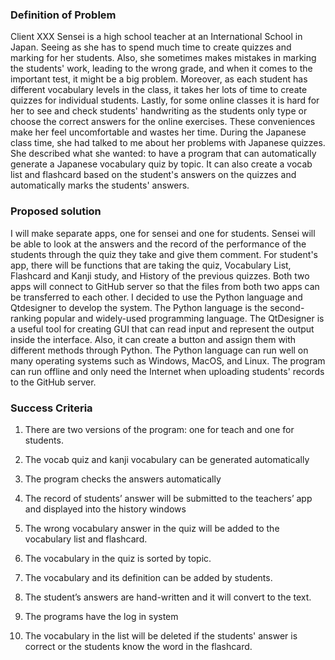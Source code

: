   ### Definition of Problem 
  
 Client XXX Sensei is a high school teacher at an International School in Japan. Seeing as she has to spend much time to create quizzes and marking for her 
 students. Also, she sometimes makes mistakes in marking the students' work, leading to the wrong grade, and when it comes to the important test, it might be a 
 big problem. Moreover, as each student has different vocabulary levels in the class, it takes her lots of time to create quizzes for individual students. Lastly, 
 for some online classes it is hard for her to see and check students' handwriting as the students only type or choose the correct answers for the online exercises.
 These conveniences make her feel uncomfortable and wastes her time. During the Japanese class time, she had talked to me about her problems with Japanese 
 quizzes. She described what she wanted: to have a program that can automatically generate a Japanese vocabulary quiz by topic. It can also create a vocab list and 
 flashcard based on the student's answers on the quizzes and automatically marks the students' answers. 
  
  ### Proposed solution
    
I will make separate apps, one for sensei and one for students. Sensei will be able to look at the answers and the record of the performance of the students 
through the quiz they take and give them comment. For student's app, there will be functions that are taking the quiz, Vocabulary List, Flashcard and Kanji study, and History of the previous quizzes. Both two apps will connect to GitHub server so that the files from both two apps can be transferred to each other. I decided to use the Python language and Qtdesigner to develop the system. The Python language is the second-ranking popular and widely-used programming language.  The QtDesigner is a useful tool for creating GUI that can read input and represent the output inside the interface. Also, it can create a button and assign them 
with different methods through Python. The Python language can run well on many operating systems such as Windows, MacOS, and Linux. The program can run offline
and only need the Internet when uploading students' records to the GitHub server.

   ### Success Criteria

1.	There are two versions of the program: one for teach and one for students.

2.	The vocab quiz and kanji vocabulary can be generated automatically

3.	The program checks the answers automatically 

4.	The record of students’ answer will be submitted to the teachers’ app and displayed into the history windows

5.	The wrong vocabulary answer in the quiz will be added to the vocabulary list and flashcard.

6.	The vocabulary in the quiz is sorted by topic.  

7.	The vocabulary and its definition can be added by students.

8.	The student’s answers are hand-written and it will convert to the text.  

9.  The programs have the log in system

10. The vocabulary in the list will be deleted if the students' answer is correct or the students know the word in the flashcard.












